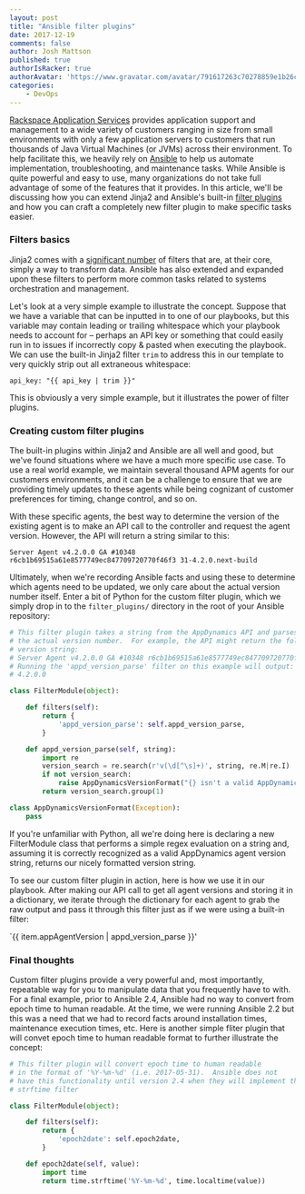 ```yaml
---
layout: post
title: "Ansible filter plugins"
date: 2017-12-19
comments: false
author: Josh Mattson
published: true
authorIsRacker: true
authorAvatar: 'https://www.gravatar.com/avatar/791617263c70278859e1b26c15d13eab'
categories:
    - DevOps
---
```


[Rackspace Application Services](https://www.rackspace.com/en-us/digital/rackspace-application-services) provides application support and management to a wide variety of customers ranging in size from small environments with only a few application servers to customers that run thousands of Java Virtual Machines (or JVMs) across their environment.  To help facilitate this, we heavily rely on [Ansible](https://www.ansible.com/) to help us automate implementation, troubleshooting, and maintenance tasks.  While Ansible is quite powerful and easy to use, many organizations do not take full advantage of some of the features that it provides.  In this article, we'll be discussing how you can extend Jinja2 and Ansible's built-in [filter plugins](https://docs.ansible.com/ansible/latest/dev_guide/developing_plugins.html#filter-plugins) and how you can craft a completely new filter plugin to make specific tasks easier.

<!--more-->

### Filters basics

Jinja2 comes with a [significant number](https://jinja.pocoo.org/docs/2.10/templates/#builtin-filters) of filters that are, at their core, simply a way to transform data.  Ansible has also extended and expanded upon these filters to perform more common tasks related to systems orchestration and management.

Let's look at a very simple example to illustrate the concept.  Suppose that we have a variable that can be inputted in to one of our playbooks, but this variable may contain leading or trailing whitespace which your playbook needs to account for – perhaps an API key or something that could easily run in to issues if incorrectly copy & pasted when executing the playbook.  We can use the built-in Jinja2 filter `trim` to address this in our template to very quickly strip out all extraneous whitespace:


`api_key: "{{ api_key | trim }}"`

This is obviously a very simple example, but it illustrates the power of filter plugins.

### Creating custom filter plugins

The built-in plugins within Jinja2 and Ansible are all well and good, but we've found situations where we have a much more specific use case.  To use a real world example, we maintain several thousand APM agents for our customers environments, and it can be a challenge to ensure that we are providing timely updates to these agents while being cognizant of customer preferences for timing, change control, and so on.

With these specific agents, the best way to determine the version of the existing agent is to make an API call to the controller and request the agent version.  However, the API will return a string similar to this:

`Server Agent v4.2.0.0 GA #10348 r6cb1b69515a61e8577749ec847709720770f46f3 31-4.2.0.next-build`

Ultimately, when we're recording Ansible facts and using these to determine which agents need to be updated, we only care about the actual version number itself.  Enter a bit of Python for the custom filter plugin, which we simply drop in to the `filter_plugins/` directory in the root of your Ansible repository:


```python
# This filter plugin takes a string from the AppDynamics API and parses out
# the actual version number.  For example, the API might return the following
# version string:
# Server Agent v4.2.0.0 GA #10348 r6cb1b69515a61e8577749ec847709720770f46f3 31-4.2.0.next-build
# Running the 'appd_version_parse' filter on this example will output:
# 4.2.0.0

class FilterModule(object):

    def filters(self):
        return {
            'appd_version_parse': self.appd_version_parse,
        }

    def appd_version_parse(self, string):
        import re
        version_search = re.search(r'v(\d[^\s]+)', string, re.M|re.I)
        if not version_search:
            raise AppDynamicsVersionFormat("{} isn't a valid AppDynamics version string.".format(string))
        return version_search.group(1)

class AppDynamicsVersionFormat(Exception):
    pass
```

If you're unfamiliar with Python, all we're doing here is declaring a new FilterModule class that performs a simple regex evaluation on a string and, assuming it is correctly recognized as a valid AppDynamics agent version string, returns our nicely formatted version string.

To see our custom filter plugin in action, here is how we use it in our playbook.  After making our API call to get all agent versions and storing it in a dictionary, we iterate through the dictionary for each agent to grab the raw output and pass it through this filter just as if we were using a built-in filter:

`{{ item.appAgentVersion | appd_version_parse }}'

### Final thoughts

Custom filter plugins provide a very powerful and, most importantly, repeatable way for you to manipulate data that you frequently have to with.  For a final example, prior to Ansible 2.4, Ansible had no way to convert from epoch time to human readable.  At the time, we were running Ansible 2.2 but this was a need that we had to record facts around installation times, maintenance execution times, etc.  Here is another simple fliter plugin that will convet epoch time to human readable format to further illustrate the concept:

```python
# This filter plugin will convert epoch time to human readable
# in the format of '%Y-%m-%d' (i.e. 2017-05-31).  Ansible does not
# have this functionality until version 2.4 when they will implement the
# strftime filter

class FilterModule(object):

    def filters(self):
        return {
            'epoch2date': self.epoch2date,
        }

    def epoch2date(self, value):
        import time
        return time.strftime('%Y-%m-%d', time.localtime(value))
 ```
